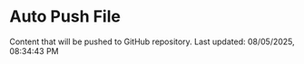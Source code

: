 # Auto Push File

Content that will be pushed to GitHub repository.
Last updated: 08/05/2025, 08:34:43 PM